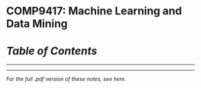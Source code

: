 # COMP9417: Machine Learning and Data Mining
# _Table of Contents_
---
---
_For the full .pdf version of these notes, see here_.
